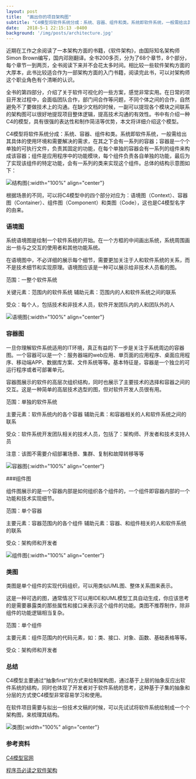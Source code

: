```yaml
---
layout: post
title:  "画出你的项目架构图"
subtitle: "C4模型将软件系统分成：系统、容器、组件和类。系统即软件系统，一般需给出其具体的使用环境和需要解决的需求"
date:   2018-5-1 22:15:13 -0400
background: '/img/posts/architecture.jpg'
---
```


近期在工作之余阅读了一本架构方面的书籍，《软件架构》，由国际知名架构师Simon Brown编写，国内邓刚翻译。全书200多页，分为了68个章节，8个部分，每个章节一到两页，全书阅读下来并不会花太多时间。相比较一些软件架构方面的大厚本，此书比较适合作为一部架构方面的入门书籍，阅读完此书，可以对架构师这个职业角色有个清晰的认识。

全书的第四部分，介绍了关于软件可视化的一些方案，感觉非常实用。在日常的项目开发过程中，会面临团队合作，部门间合作等问题，不同个体之间的合作，自然避免不了要做技术上的沟通。在缺少文档的时候，一副可以提现各个模块之间联系的架构图可以很好地提现项目整体逻辑，提高技术沟通的有效性。书中有介绍一种C4的模型，具有很强的表达性和制作简洁等优势，本文将详细介绍这个模型。

C4模型将软件系统分成：系统、容器、组件和类。系统即软件系统，一般需给出其具体的使用环境和需要解决的需求，在其之下会有一系列的容器；容器是一个个单独的可执行文件，负责其固定的功能，在每个单独的容器会有一系列的组件来构成该容器；组件是应用程序中的功能模块，每个组件负责各自单独的功能，最后为了实现该组件的特定功能，会有一系列的类来实现这个组件。总体的结构示意图如下：

![结构图](/imgs/architecture/abstractions.png){:width="100%" align="center"}

根据场景的不同，可以将C4模型中的四个部分对应为：语境图（Context）、容器图（Container）、组件图（Component）和类图（Code），这也是C4模型名字的由来。

### 语境图
系统语境图是绘制一个软件系统的开始。在一个方框的中间画出系统，系统周围画出一些与之交互的使用者和其他功能系统。

在语境图中，不必详细的展示每个细节，需要更加关注于人和软件系统的关系，而不是技术细节和实现原理。语境图应该是一种可以展示给非技术人员看的图。

范围：一整个软件系统

关键元素：范围内的软件系统
辅助元素：范围内的人和软件系统之间的联系

受众：每个人，包括技术和非技术人员，软件开发团队内的人和团队外的人

![语境图](/imgs/architecture/SystemContext.png){:width="100%" align="center"}

### 容器图
一旦你理解软件系统适用的IT环境，真正有益的下一步是关注于系统周边的容器图。一个容器可以是一个：服务器端的web应用、单页面的应用程序、桌面应用程序、移动端APP、数据库方案、文件系统等等。基本特征是，容器是一个独立的可运行程序或者可部署单元。

容器图展示的软件的高层次组织结构，同时也展示了主要技术的选择和容器之间的交互。这是一种简单的高层技术选型的图，但对软件开发人员很有用。

范围：单独的软件系统

主要元素：软件系统内的各个容器
辅助元素：和容器相关的人和软件系统之间的联系

受众：软件系统开发团队相关的技术人员，包括了：架构师、开发者和技术支持人员

注意：该图不需要介绍部署场景、集群、复制和故障转移等等

![容器图](/imgs/architecture/Containers.png){:width="100%" align="center"}

###组件图

组件图展示的是一个容器内部是如何组织各个组件的，一个组件即容器内部的一个功能和技术实现细节。

范围：单个容器

主要元素：容器范围内的各个组件
辅助元素：容器、和组件相关的人和软件系统的联系

受众：架构师和开发者

![组件图](/imgs/architecture/Components.png){:width="100%" align="center"}

### 类图

类图是单个组件的实现代码组织，可以用类似UML图、整体关系图来表示。

这是一种可选的图，通常情况下可以用IDE和UML模型工具自动生成，你应该思考的是需要暴露类的那些属性和接口来表示这个组件的功能。类图不推荐制作，除非组件的功能逻辑相当复杂。

范围：单个组件

主要元素：组件范围内的代码元素，如：类、接口、对象、函数、基础表格等等。

受众：架构师和开发者

### 总结
C4模型主要通过“抽象first”的方式来绘制架构图，通过基于上层的抽象反应出软件系统的结构，同时也体现了开发者对于软件系统的思考，这种基于子集的抽象和分层的方式使C4模型非常容易学习和使用。

在软件项目需要与拟出一份技术文稿的时候，可以先试试将软件系统绘制成一个个架构图，来梳理其结构。

![类图](/imgs/architecture/Classes.png){:width="100%" align="center"}

### 参考资料
[C4模型官网](https://c4model.com/)

[程序员必读之软件架构](http://item.jd.com/11586611.html)
